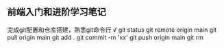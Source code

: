 ## 前端入门和进阶学习笔记

完成git配置和仓库搭建，熟悉git命令行  √
git status
git remote origin main
git pull origin main
git add .
git commit -m 'xx'
git push origin main
git rm <file>